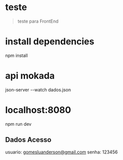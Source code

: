 # teste
> teste para FrontEnd

# install dependencies
npm install

# api mokada
json-server --watch dados.json

# localhost:8080
npm run dev

## Dados Acesso
usuario: gomesluanderson@gmail.com
senha: 123456
